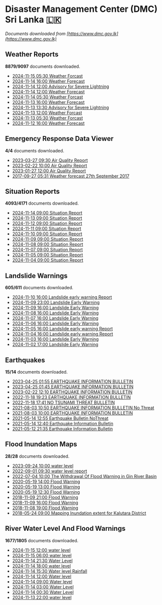 # Disaster Management Center (DMC) Sri Lanka :sri_lanka:

*Documents downloaded from [https://www.dmc.gov.lk](https://www.dmc.gov.lk)*

## Weather Reports

**8879/9097** documents downloaded.

* [2024-11-15 05:30 Weather Forcast](data/weather-reports/20241115.0530.weather-forcast.pdf)
* [2024-11-14 16:00 Weather Forecast](data/weather-reports/20241114.1600.weather-forecast.pdf)
* [2024-11-14 12:00 Advisory for Severe Lightning](data/weather-reports/20241114.1200.advisory-for-severe-lightning.pdf)
* [2024-11-14 12:00 Weather Forecast](data/weather-reports/20241114.1200.weather-forecast.pdf)
* [2024-11-14 05:30 Weather Forcast](data/weather-reports/20241114.0530.weather-forcast.pdf)
* [2024-11-13 16:00 Weather Forecast](data/weather-reports/20241113.1600.weather-forecast.pdf)
* [2024-11-13 13:30 Advisory for Severe Lightning](data/weather-reports/20241113.1330.advisory-for-severe-lightning.pdf)
* [2024-11-13 12:00 Weather Forcast](data/weather-reports/20241113.1200.weather-forcast.pdf)
* [2024-11-13 05:30 Weather Forcast](data/weather-reports/20241113.0530.weather-forcast.pdf)
* [2024-11-12 16:00 Weather Forecast](data/weather-reports/20241112.1600.weather-forecast.pdf)

## Emergency Response Data Viewer

**4/4** documents downloaded.

* [2023-03-27 09:30 Air Quality Report](data/emergency-response-data-viewer/20230327.0930.air-quality-report.pdf)
* [2023-02-22 10:00 Air Quality Report](data/emergency-response-data-viewer/20230222.1000.air-quality-report.pdf)
* [2023-01-27 12:00 Air Quality Report](data/emergency-response-data-viewer/20230127.1200.air-quality-report.pdf)
* [2017-09-27 05:31 Weather forecast 27th September 2017](data/emergency-response-data-viewer/20170927.0531.weather-forecast-27th-september-2017.pdf)

## Situation Reports

**4093/4171** documents downloaded.

* [2024-11-14 09:00 Situation Report](data/situation-reports/20241114.0900.situation-report.pdf)
* [2024-11-13 09:00 Situation Report](data/situation-reports/20241113.0900.situation-report.pdf)
* [2024-11-12 09:00 Situation Report](data/situation-reports/20241112.0900.situation-report.pdf)
* [2024-11-11 09:00 Situation Report](data/situation-reports/20241111.0900.situation-report.pdf)
* [2024-11-10 09:00 Situation Report](data/situation-reports/20241110.0900.situation-report.pdf)
* [2024-11-09 09:00 Situation Report](data/situation-reports/20241109.0900.situation-report.pdf)
* [2024-11-08 09:00 Situation Report](data/situation-reports/20241108.0900.situation-report.pdf)
* [2024-11-07 09:00 Situation Report](data/situation-reports/20241107.0900.situation-report.pdf)
* [2024-11-05 09:00 Situation Report](data/situation-reports/20241105.0900.situation-report.pdf)
* [2024-11-04 09:00 Situation Report](data/situation-reports/20241104.0900.situation-report.pdf)

## Landslide Warnings

**605/611** documents downloaded.

* [2024-11-10 16:00 Landslide early warning Report](data/landslide-warnings/20241110.1600.landslide-early-warning-report.pdf)
* [2024-11-09 23:00 Landslide Early Warning](data/landslide-warnings/20241109.2300.landslide-early-warning.pdf)
* [2024-11-09 16:00 Landslide Early Warning](data/landslide-warnings/20241109.1600.landslide-early-warning.pdf)
* [2024-11-08 16:00 Landslide Early Warning](data/landslide-warnings/20241108.1600.landslide-early-warning.pdf)
* [2024-11-07 16:00 Landslide Early Warning](data/landslide-warnings/20241107.1600.landslide-early-warning.pdf)
* [2024-11-06 16:00 Landslide Early Warning](data/landslide-warnings/20241106.1600.landslide-early-warning.pdf)
* [2024-11-05 16:00 Landslide early warning Report](data/landslide-warnings/20241105.1600.landslide-early-warning-report.pdf)
* [2024-11-04 16:00 Landslide early warning Report](data/landslide-warnings/20241104.1600.landslide-early-warning-report.pdf)
* [2024-11-03 16:00 Landslide Early Warning](data/landslide-warnings/20241103.1600.landslide-early-warning.pdf)
* [2024-11-02 17:00 Landslide Early Warning](data/landslide-warnings/20241102.1700.landslide-early-warning.pdf)

## Earthquakes

**15/14** documents downloaded.

* [2023-04-25 01:55 EARTHQUAKE INFORMATION BULLETIN](data/earthquakes/20230425.0155.earthquake-information-bulletin.pdf)
* [2023-04-25 01:45 EARTHQUAKE INFORMATION BULLETIN](data/earthquakes/20230425.0145.earthquake-information-bulletin.pdf)
* [2023-02-22 12:10 EARTHQUAKE INFORMATION BULLETIN](data/earthquakes/20230222.1210.earthquake-information-bulletin.pdf)
* [2022-11-18 19:23 EARTHQUAKE INFORMATION BULLETIN](data/earthquakes/20221118.1923.earthquake-information-bulletin.pdf)
* [2022-11-18 17:41 NO TSUNAMI THREAT BULLETIN](data/earthquakes/20221118.1741.no-tsunami-threat-bulletin.pdf)
* [2021-08-03 10:50 EARTHQUAKE INFORMATION BULLETIN No Threat](data/earthquakes/20210803.1050.earthquake-information-bulletin-no-threat.pdf)
* [2021-08-03 10:00 EARTHQUAKE INFORMATION BULLETIN](data/earthquakes/20210803.1000.earthquake-information-bulletin.pdf)
* [2021-05-14 12:55 Earthquake Bulletin NoThreat](data/earthquakes/20210514.1255.earthquake-bulletin-nothreat.pdf)
* [2021-05-14 12:40 Earthquake Information Bulletin](data/earthquakes/20210514.1240.earthquake-information-bulletin.pdf)
* [2021-05-12 21:35 Earthquake Information Bulletin](data/earthquakes/20210512.2135.earthquake-information-bulletin.pdf)

## Flood Inundation Maps

**28/28** documents downloaded.

* [2023-09-24 10:00 water level](data/flood-inundation-maps/20230924.1000.water-level.pdf)
* [2022-09-01 09:30 water level report](data/flood-inundation-maps/20220901.0930.water-level-report.pdf)
* [2022-07-04 10:00 The Withdrawal Of Flood Warning in Gin River Basin](data/flood-inundation-maps/20220704.1000.the-withdrawal-of-flood-warning-in-gin-river-basin.pdf)
* [2020-05-19 14:00 Flood Warning](data/flood-inundation-maps/20200519.1400.flood-warning.pdf)
* [2020-05-19 13:00 Flood Warning](data/flood-inundation-maps/20200519.1300.flood-warning.pdf)
* [2020-05-19 12:30 Flood Warning](data/flood-inundation-maps/20200519.1230.flood-warning.pdf)
* [2018-11-09 21:00 Flood Warning](data/flood-inundation-maps/20181109.2100.flood-warning.PDF)
* [2018-11-09 16:00 Flood Warning](data/flood-inundation-maps/20181109.1600.flood-warning.PDF)
* [2018-11-08 19:00 Flood Warning](data/flood-inundation-maps/20181108.1900.flood-warning.PDF)
* [2018-05-24 09:00 Mapping Inundation extent for Kalutara District](data/flood-inundation-maps/20180524.0900.mapping-inundation-extent-for-kalutara-district.pdf)

## River Water Level And Flood Warnings

**1677/1805** documents downloaded.

* [2024-11-15 12:00 water level](data/river-water-level-and-flood-warnings/20241115.1200.water-level.pdf)
* [2024-11-15 06:00 water level](data/river-water-level-and-flood-warnings/20241115.0600.water-level.jpg)
* [2024-11-14 21:30 Water Level](data/river-water-level-and-flood-warnings/20241114.2130.water-level.jpg)
* [2024-11-14 18:00 water level](data/river-water-level-and-flood-warnings/20241114.1800.water-level.jpg)
* [2024-11-14 15:30 Water level  Rainfall](data/river-water-level-and-flood-warnings/20241114.1530.water-level-rainfall.pdf)
* [2024-11-14 12:00 Water level](data/river-water-level-and-flood-warnings/20241114.1200.water-level.pdf)
* [2024-11-14 09:00 Water level](data/river-water-level-and-flood-warnings/20241114.0900.water-level.jpg)
* [2024-11-14 03:00 Water Level](data/river-water-level-and-flood-warnings/20241114.0300.water-level.jpg)
* [2024-11-14 00:30 Water Level](data/river-water-level-and-flood-warnings/20241114.0030.water-level.jpg)
* [2024-11-13 22:00 water level](data/river-water-level-and-flood-warnings/20241113.2200.water-level.jpg)
